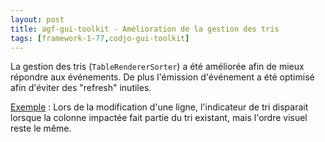 ```yaml
---
layout: post
title: agf-gui-toolkit - Amélioration de la gestion des tris
tags: [framework-1-77,codjo-gui-toolkit]
---
```

La gestion des tris (```TableRendererSorter```) a été améliorée afin de mieux répondre aux événements. De plus l'émission d'événement a été optimisé afin d'éviter des "refresh" inutiles.

<u>Exemple</u> : Lors de la modification d'une ligne, l'indicateur de tri disparait lorsque la colonne impactée fait partie du tri existant, mais l'ordre visuel reste le même.
